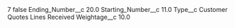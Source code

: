 <?xml version="1.0" encoding="UTF-8"?>
<CustomMetadata xmlns="http://soap.sforce.com/2006/04/metadata" xmlns:xsi="http://www.w3.org/2001/XMLSchema-instance" xmlns:xsd="http://www.w3.org/2001/XMLSchema">
    <label>7</label>
    <protected>false</protected>
    <values>
        <field>Ending_Number__c</field>
        <value xsi:type="xsd:double">20.0</value>
    </values>
    <values>
        <field>Starting_Number__c</field>
        <value xsi:type="xsd:double">11.0</value>
    </values>
    <values>
        <field>Type__c</field>
        <value xsi:type="xsd:string">Customer Quotes Lines Received</value>
    </values>
    <values>
        <field>Weightage__c</field>
        <value xsi:type="xsd:double">10.0</value>
    </values>
</CustomMetadata>

